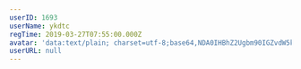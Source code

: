 ```yaml
---
userID: 1693
userName: ykdtc
regTime: 2019-03-27T07:55:00.000Z
avatar: 'data:text/plain; charset=utf-8;base64,NDA0IHBhZ2Ugbm90IGZvdW5kCg=='
userURL: null
---
```



